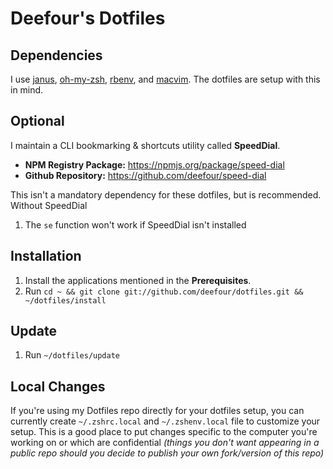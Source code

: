 # Deefour's Dotfiles

## Dependencies

I use [janus](https://github.com/carlhuda/janus),
[oh-my-zsh](https://github.com/robbyrussell/oh-my-zsh),
[rbenv](https://github.com/sstephenson/rbenv), and
[macvim](http://code.google.com/p/macvim/). The dotfiles are setup with
this in mind.

## Optional

I maintain a CLI bookmarking & shortcuts utility called **SpeedDial**.

 - **NPM Registry Package:** https://npmjs.org/package/speed-dial
 - **Github Repository:** https://github.com/deefour/speed-dial

This isn't a mandatory dependency for these dotfiles, but is recommended. Without SpeedDial

 1. The `se` function won't work if SpeedDial isn't installed

## Installation

 1. Install the applications mentioned in the **Prerequisites**.
 2. Run `cd ~ && git clone git://github.com/deefour/dotfiles.git && ~/dotfiles/install`

## Update 

 1. Run `~/dotfiles/update`

## Local Changes

If you're using my Dotfiles repo directly for your dotfiles setup, you
can currently create `~/.zshrc.local` and `~/.zshenv.local` file to
customize your setup. This is a good place to put changes specific to
the computer you're working on or which are confidential *(things you
don't want appearing in a public repo should you decide to publish your
own fork/version of this repo)*
